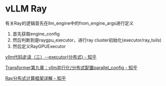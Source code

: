 # vLLM Ray

有关Ray的逻辑首先在llm_engine中的from_engine_args进行定义

1. 首先获取engine_config
2. 然后判断到是raygpu_executor，进行ray cluster初始化(executor/ray_tuils)
3. 然后定义RayGPUExecutor

[vllm代码走读（三）--executor(分布式) - 知乎](https://zhuanlan.zhihu.com/p/701992511)

[Transformer第九章：vllm并行化/分布式配置parallel\_config - 知乎](https://zhuanlan.zhihu.com/p/671660453)

[Ray分布式计算框架详解 - 知乎](https://zhuanlan.zhihu.com/p/460600694)



> 